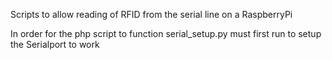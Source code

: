 Scripts to allow reading of RFID from the serial line on a RaspberryPi

In order for the php script to function serial_setup.py must first run to setup the Serialport to work
